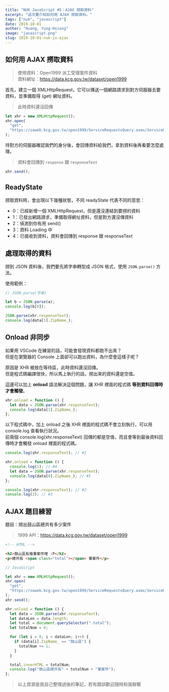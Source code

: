 ```yaml
---
title: "NUK JavaScript #5：AJAX 撈取資料"
excerpt: "這次要介紹如何用 AJAX 撈取資料。"
tags: ["nuk", "javascript"]
date: 2019-10-01
author: "Huang, Yung-Hsiang"
image: "javascript.png"
slug: 2019-10-01-nuk-js-ajax
---
```


## 如何用 AJAX 撈取資料

> 使用資料：Open1999 派工受理案件資料  
> 資料網址：https://data.kcg.gov.tw/dataset/open1999

首先，建立一個 XMLHttpRequest，它可以傳送一個網路請求到對方伺服器去要資料，並準備取得 (get) 網址資料。

> 此時資料還沒回傳

```javascript
let xhr = new XMLHttpRequest();
xhr.open(
  "get",
  "https://soweb.kcg.gov.tw/open1999/ServiceRequestsQuery.asmx/ServiceRequestsQuery?startdate=&enddate=",
);
```

待對方的伺服器確認我們的身分後，會回傳資料給我們，拿到資料後再看要怎麼處理。

> 資料會回傳到 `response` 跟 `responseText`

```javascript
xhr.send();
```

## ReadyState

撈取資料時，會出現以下幾種狀態，不同 readyState 代表不同的意思：

- 0：已經新增一個 XMLHttpRequest，但是還沒連結到要撈的資料
- 1：已發出網路請求，準備取得網址資料，但是對方還沒傳資料
- 2：偵測到你有用 send()
- 3：資料 Loading 中
- 4：已接收到資料，資料會回傳到 response 跟 responseText

## 處理取得的資料

撈到 JSON 資料後，我們要先將字串轉型成 JSON 格式，使用 `JSON.parse()` 方法。

使用範例：

```javascript
// JSON.parse(字串)

let b = JSON.parse(a);
console.log(b[0]);

JSON.parse(xhr.responseText);
console.log(data[1].ZipName_);
```

## Onload 非同步

如果用 VSCode 在練習的話，可能會發現資料都跑不出來？  
但是在瀏覽器的 Console 上面卻可以跑出資料，為什麼會這樣子呢？

原因是 XHR 被放在等待區，此時資料還沒回傳。  
但是程式碼編譯很快，所以馬上執行的話，撈出來的資料還是空值。

這邊可以加上 **onload** 語法解決這個問題，讓 XHR 裡面的程式碼 **等到資料回傳時才會觸發**。

```javascript
xhr.onload = function () {
  let data = JSON.parse(xhr.responseText);
  console.log(data[1].ZipName_);
};
```

以下程式碼中，加上 onload 之後 XHR 裡面的程式碼不會立刻執行，可以用 console.log 查看執行狀況。  
前兩個 console.log(xhr.responseText) 回傳的都是空值，而且會等到最後資料回傳時才會觸發 onload 裡面的程式碼。

```javascript
console.log(xhr.responseText); // #1

xhr.onload = function () {
  console.log(1); // #4
  let data = JSON.parse(xhr.responseText);
  console.log(data[0].ZipName_); // #5
};

console.log(xhr.responseText); // #2
console.log(2); // #3
```

## AJAX 題目練習

題目：撈出鼓山區總共有多少案件

> 1999 API：https://data.kcg.gov.tw/dataset/open1999

```html
<!-- HTML -->

<h2>鼓山區有幾筆案件哩 :P</h2>
<p>總共有 <span class="total"></span> 筆案件</p>
```

```javascript
// JavaScript

let xhr = new XMLHttpRequest();
xhr.open(
  "get",
  "https://soweb.kcg.gov.tw/open1999/ServiceRequestsQuery.asmx/ServiceRequestsQuery?startdate=&enddate=",
);
xhr.send();

xhr.onload = function () {
  let data = JSON.parse(xhr.responseText);
  let dataLen = data.length;
  let total = document.querySelector(".total");
  let totalNum = 0;

  for (let i = 0; i < dataLen; i++) {
    if (data[i].ZipName_ == "鼓山區") {
      totalNum += 1;
    }
  }

  total.innerHTML = totalNum;
  console.log("鼓山區總共有" + totalNum + "筆案件");
};
```

> 以上資源是我自己整理過後的筆記，若有錯誤歡迎隨時和我聯繫
